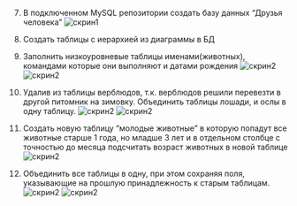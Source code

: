 7. В подключенном MySQL репозитории создать базу данных “Друзья человека”
   ![cкрин1](/SQL_scrin/1.png)

8. Создать таблицы с иерархией из диаграммы в БД
9. Заполнить низкоуровневые таблицы именами(животных), командами которые они выполняют и датами рождения
   ![cкрин2](/SQL_scrin/2.png)
   ![cкрин2](/SQL_scrin/3.png)

10. Удалив из таблицы верблюдов, т.к. верблюдов решили перевезти в другой питомник на зимовку. Объединить таблицы лошади, и ослы в одну таблицу.
    ![cкрин2](/SQL_scrin/4.png)
    ![cкрин2](/SQL_scrin/5.png)

11. Создать новую таблицу “молодые животные” в которую попадут все животные старше 1 года, но младше 3 лет и в отдельном столбце с точностью до месяца подсчитать возраст животных в новой таблице
    ![cкрин2](/SQL_scrin/6.png)

12. Объединить все таблицы в одну, при этом сохраняя поля, указывающие на прошлую принадлежность к старым таблицам.
    ![cкрин2](/SQL_scrin/7.png)
    ![cкрин2](/SQL_scrin/8.png)
